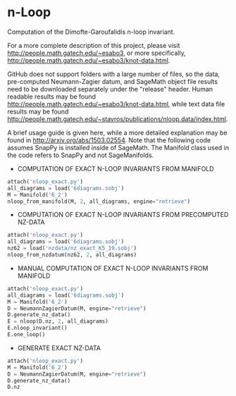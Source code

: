 # n-Loop
Computation of the Dimofte-Garoufalidis n-loop invariant.

For a more complete description of this project, please visit http://people.math.gatech.edu/~esabo3, or more specifically, http://people.math.gatech.edu/~esabo3/knot-data.html.

GitHub does not support folders with a large number of files, so the data, pre-computed Neumann-Zagier datum, and SageMath object file results need to be downloaded separately under the "release" header. Human readable results may be found http://people.math.gatech.edu/~esabo3/knot-data.html, while text data file results may be found http://people.math.gatech.edu/~stavros/publications/nloop.data/index.html.

A brief usage guide is given here, while a more detailed explanation may be found in http://arxiv.org/abs/1503.02554. Note that the following code assumes SnapPy is installed inside of SageMath. The Manifold class used in the code refers to SnapPy and not SageManifolds.

- COMPUTATION OF EXACT N-LOOP INVARIANTS FROM MANIFOLD
```python
attach('nloop_exact.py')
all_diagrams = load('6diagrams.sobj')
M = Manifold('6_2')
nloop_from_manifold(M, 2, all_diagrams, engine="retrieve")
```

- COMPUTATION OF EXACT N-LOOP INVARIANTS FROM PRECOMPUTED NZ-DATA
```python
attach('nloop_exact.py')
all_diagrams = load('6diagrams.sobj')
nz62 = load('nzdata/nz_exact_K5_19.sobj')
nloop_from_nzdatum(nz62, 2, all_diagrams)
```

- MANUAL COMPUTATION OF EXACT N-LOOP INVARIANTS FROM MANIFOLD
```python
attach('nloop_exact.py')
all_diagrams = load('6diagrams.sobj')
M = Manifold('6_2')
D = NeumannZagierDatum(M, engine="retrieve")
D.generate_nz_data()
E = nloop(D.nz, 2, all_diagrams)
E.nloop_invariant()
E.one_loop()
```

- GENERATE EXACT NZ-DATA
```python
attach('nloop_exact.py')
M = Manifold('6_2')
D = NeumannZagierDatum(M, engine="retrieve")
D.generate_nz_data()
D.nz
```
